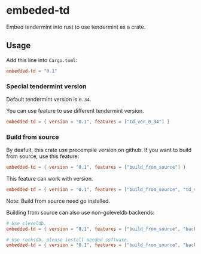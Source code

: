 # embeded-td
Embed tendermint into rust to use tendermint as a crate.

## Usage

Add this line into `Cargo.toml`:

```toml
embedded-td = "0.1"
```

### Special tendermint version

Default tendermint version is `0.34`.

You can use feature to use different tendermint version.

```toml
embedded-td = { version = "0.1", features = ["td_ver_0_34"] }
```

### Build from source

By deafult, this crate use precompile version on github.
If you want to build from source, use this feature:

```toml
embedded-td = { version = "0.1", features = ["build_from_source"] }
```

This feature can work with version.

```toml
embedded-td = { version = "0.1", features = ["build_from_source", "td_ver_0_34"] }
```

Note: Build from source need go installed.

Building from source can also use non-goleveldb backends:

```toml
# Use cleveldb.
embedded-td = { version = "0.1", features = ["build_from_source", "backend_cleveldb"] }

# Use rocksdb, please install needed software.
embedded-td = { version = "0.1", features = ["build_from_source", "backend_rocksdb"] }
```
